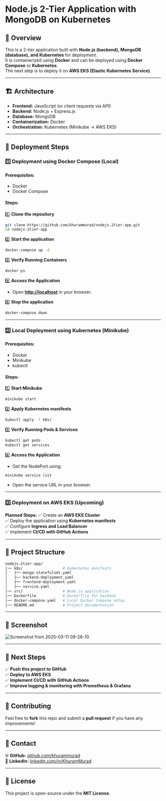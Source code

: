 # Node.js 2-Tier Application with MongoDB on Kubernetes

## 📌 Overview
This is a 2-tier application built with **Node.js (backend), MongoDB (database), and Kubernetes** for deployment.  
It is containerized using **Docker** and can be deployed using **Docker Compose** or **Kubernetes**.  
The next step is to deploy it on **AWS EKS (Elastic Kubernetes Service)**.

---

## 🏗️ Architecture
- **Frontend:** JavaScript (or client requests via API)
- **Backend:** Node.js + Express.js
- **Database:** MongoDB
- **Containerization:** Docker
- **Orchestration:** Kubernetes (Minikube → AWS EKS)

---

## 🚀 Deployment Steps

### **1️⃣ Deployment using Docker Compose (Local)**

#### **Prerequisites:**
- Docker
- Docker Compose

#### **Steps:**

1️⃣ **Clone the repository**
```bash
git clone https://github.com/khurammurad/nodejs-2tier-app.git
cd nodejs-2tier-app
```

2️⃣ **Start the application**
```bash
docker-compose up -d
```

3️⃣ **Verify Running Containers**
```bash
docker ps
```

4️⃣ **Access the Application**
- Open **[http://localhost](http://localhost)** in your browser.

5️⃣ **Stop the application**
```bash
docker-compose down
```

---

### **2️⃣ Local Deployment using Kubernetes (Minikube)**

#### **Prerequisites:**
- Docker
- Minikube
- kubectl

#### **Steps:**

1️⃣ **Start Minikube**
```bash
minikube start
```

2️⃣ **Apply Kubernetes manifests**
```bash
kubectl apply -f k8s/
```

3️⃣ **Verify Running Pods & Services**
```bash
kubectl get pods
kubectl get services
```

4️⃣ **Access the Application**
- Get the NodePort using:
```bash
minikube service list
```
- Open the service URL in your browser.

---

### **3️⃣ Deployment on AWS EKS (Upcoming)**
**Planned Steps:**
✅ Create an **AWS EKS Cluster**  
✅ Deploy the application using **Kubernetes manifests**  
✅ Configure **Ingress and Load Balancer**  
✅ Implement **CI/CD with GitHub Actions**  

---

## 📁 Project Structure
```bash
nodejs-2tier-app/
│── k8s/                  # Kubernetes manifests
│   ├── mongo-statefulset.yaml
│   ├── backend-deployment.yaml
│   ├── frontend-deployment.yaml
│   ├── service.yaml
│── src/                  # Node.js application
│── Dockerfile            # Dockerfile for backend
│── docker-compose.yaml   # Local Docker Compose setup
│── README.md             # Project documentation
```

---

## 📸 Screenshot

![Screenshot from 2025-03-11 09-26-10](https://github.com/user-attachments/assets/7cd3870d-8cca-44d2-9e3f-e882a4ffe919)


---

## 📌 Next Steps
✅ **Push this project to GitHub**  
✅ **Deploy to AWS EKS**  
✅ **Implement CI/CD with GitHub Actions**  
✅ **Improve logging & monitoring with Prometheus & Grafana**  

---

## 🤝 Contributing
Feel free to **fork** this repo and submit a **pull request** if you have any improvements!

---

## 🔗 Contact
🌐 **GitHub:** [github.com/khurammurad](https://github.com/khurammurad)  
🚀 **LinkedIn:** [linkedin.com/in/KhuramMurad](https://linkedin.com/in/KhuramMurad)  

---

## 📜 License
This project is open-source under the **MIT License**.
```
